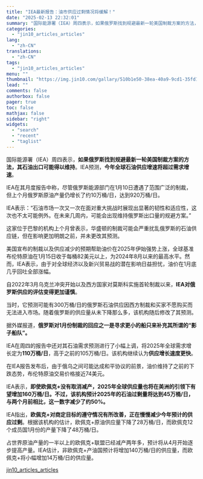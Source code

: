 ```yaml
---
title: "IEA最新报告：油市供应过剩情况将缓解！"
date: "2025-02-13 22:32:01"
summary: "国际能源署（IEA）周四表示，如果俄罗斯找到规避最新一轮美国制裁方案的方法，其石油出口可能得以维持。..."
categories:
  - "jin10_articles_articles"
lang:
  - "zh-CN"
translations:
  - "zh-CN"
tags:
  - "jin10_articles_articles"
menu: ""
thumbnail: "https://img.jin10.com/gallary/510b1e50-38ea-40a9-9cd1-35fd1af29865.png/lite"
lead: ""
comments: false
authorbox: false
pager: true
toc: false
mathjax: false
sidebar: "right"
widgets:
  - "search"
  - "recent"
  - "taglist"
---
```


国际能源署（IEA）周四表示，**如果俄罗斯找到规避最新一轮美国制裁方案的方法，其石油出口可能得以维持**。IEA预测，**今年全球石油供应增速将超过需求增速**。

IEA在其月度报告中称，尽管俄罗斯能源部门在1月10日遭遇了范围广泛的制裁，但上个月俄罗斯原油产量仍增长了约10万桶/日，达到920万桶/日。

IEA表示：“石油市场一次又一次在面对重大挑战时展现出显著的韧性和适应性，这次也不太可能例外。在未来几周内，可能会出现维持俄罗斯出口量的规避方案。”

这家位于巴黎的机构上个月曾表示，华盛顿的制裁可能会严重扰乱俄罗斯的石油供应链，但在影响更加明朗之前，并未更改其预测。

美国宣布的制裁以及供应减少的预期帮助油价在2025年伊始强势上涨，全球基准布伦特原油在1月15日收于每桶82美元以上，为2024年8月以来的最高水平。然而，IEA表示，由于对全球经济以及新兴贸易战的潜在影响日益担忧，油价在1月底几乎回吐全部涨幅。

自2022年3月乌克兰冲突开始以及西方国家对莫斯科实施首轮制裁以来，**IEA对俄罗斯供应的评估变得更加谨慎**。

当时，它预测可能有300万桶/日的俄罗斯石油供应因西方制裁和买家不愿购买而无法进入市场。随着俄罗斯的供应量从未下降那么多，该机构随后修改了其预测。

据外媒报道，**俄罗斯对1月份制裁的回应之一是寻求更小的船只来补充其所谓的“影子船队”。**

IEA在周四的报告中还对其石油需求预测进行了小幅上调，将2025年全球需求增长定为**110万桶/日**，高于之前的105万桶/日。该机构继续认为**供应增长速度更快**。

在IEA报告发布后，由于俄乌之间可能达成和平协议的前景，油价维持了之前的下跌态势，布伦特原油交易价格接近74美元。

IEA表示，**即使欧佩克+没有取消减产，2025年全球供应量也将在美洲的引领下有望增加160万桶/日。不过，该机构预计2025年的石油过剩量将达到45万桶/日，与两个月前相比，这一数字减少了约50%。**

IEA指出，**欧佩克+对商定目标的遵守情况有所改善，正在慢慢减少今年预计的供应过剩**。根据该机构的估计，欧佩克+原油供应量下降了28万桶/日，而欧佩克12个成员国1月份的产量下降了48万桶/日。

占世界原油产量的一半以上的欧佩克+联盟已经减产两年多，预计将从4月开始逐步提高产量。IEA估计，非欧佩克+产油国预计将增加140万桶/日的供应量，而欧佩克+将小幅增加14万桶/日的供应量。

[jin10_articles_articles](https://xnews.jin10.com/details/163151)
